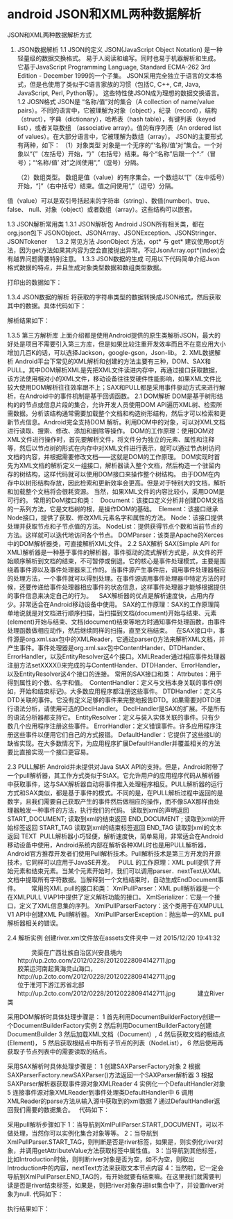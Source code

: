 # android JSON和XML两种数据解析
JSON和XML两种数据解析方式


1. JSON数据解析
 1.1 JSON的定义
JSON(JavaScript Object Notation) 是一种轻量级的数据交换格式。 易于人阅读和编写。同时也易于机器解析和生成。 它基于JavaScript Programming Language, Standard ECMA-262 3rd Edition - December 1999的一个子集。 JSON采用完全独立于语言的文本格式，但是也使用了类似于C语言家族的习惯（包括C, C++, C#, Java, JavaScript, Perl, Python等）。 这些特性使JSON成为理想的数据交换语言。 
1.2 JOSN格式
   JSON是 “名称/值”对的集合（A collection of name/value pairs）。不同的语言中，它被理解为对象（object），纪录（record），结构（struct），字典（dictionary），哈希表（hash table），有键列表（keyed list），或者关联数组 （associative array）。值的有序列表（An ordered list of values）。在大部分语言中，它被理解为数组（array）。 JSON的主要形式有两种，如下：
（1）对象类型
对象是一个无序的“‘名称/值’对”集合。一个对象以“{”（左括号）开始，“}”（右括号）结束。每个“名称”后跟一个“:”（冒号）；“‘名称/值’ 对”之间使用“,”（逗号）分隔。



    （2）数组类型。
数组是值（value）的有序集合。一个数组以“[”（左中括号）开始，“]”（右中括号）结束。值之间使用“,”（逗号）分隔。



值（value）可以是双引号括起来的字符串（string）、数值(number)、true、false、 null、对象（object）或者数组（array）。这些结构可以嵌套。

1.3 JSON解析常用类
1.3.1 JSON解析包 
Android JSON所有相关类，都在org.json包下
JSONObject、JSONArray、JSONException、JSONStringer、JSONTokener      
1.3.2 常见方法
JsonObject 方法，opt* 与 get* 建议使用opt方法，因为get方法如果其内容为空会直接抛出异常。不过JsonArray.opt*(index)会有越界问题需要特别注意。
1.3.3 JSON数据的生成
可用以下代码简单介绍Json格式数据的特点，并且生成对象类型数据和数组类型数据。

打印出的数据如下：



1.3.4 JSON数据的解析
将获取的字符串类型的数据转换成JSON格式，然后获取其中的数据。具体代码如下：

解析结果如下：

1.3.5 第三方解析库
上面介绍都是使用Android提供的原生类解析JSON，最大的好处是项目不需要引入第三方库，但是如果比较注重开发效率而且不在意应用大小增加几百K的话，可以选择Jackson，google-gson，Json-lib。
2. XML数据解析
Android平台下常见的XML解析和创建的方法主要有三种，DOM、SAX和PULL。其中DOM解析XML是先把XML文件读进内存中，再通过接口获取数据，该方法使用相对小的XML文件，移动设备往往受硬件性能影响，如果XML文件比较大使用DOM解析往往效率跟不上；SAX和PULL都是采用事件驱动方式来进行解析，在Android中的事件机制是基于回调函数。
2.1 DOM解析
DOM是基于树形结构的的节点或信息片段的集合，允许开发人员使用DOM API遍历XML树、检索所需数据。分析该结构通常需要加载整个文档和构造树形结构，然后才可以检索和更新节点信息。Android完全支持DOM 解析。利用DOM中的对象，可以对XML文档进行读取、搜索、修改、添加和删除等操作。
DOM的工作原理：使用DOM对XML文件进行操作时，首先要解析文件，将文件分为独立的元素、属性和注释等，然后以节点树的形式在内存中对XML文件进行表示，就可以通过节点树访问文档的内容，并根据需要修改文档——这就是DOM的工作原理。
DOM实现时首先为XML文档的解析定义一组接口，解析器读入整个文档，然后构造一个驻留内存的树结构，这样代码就可以使用DOM接口来操作整个树结构。
由于DOM在内存中以树形结构存放，因此检索和更新效率会更高。但是对于特别大的文档，解析和加载整个文档将会很耗资源。 当然，如果XML文件的内容比较小，采用DOM是可行的。
常用的DoM接口和类：
  Document：该接口定义分析并创建DOM文档的一系列方法，它是文档树的根，是操作DOM的基础。 
Element：该接口继承Node接口，提供了获取、修改XML元素名字和属性的方法。
Node：该接口提供处理并获取节点和子节点值的方法。
NodeList：提供获得节点个数和当前节点的方法。这样就可以迭代地访问各个节点。
DOMParser：该类是Apache的Xerces中的DOM解析器类，可直接解析XML文件。
2.2 SAX解析
SAX(Simple API for XML)解析器是一种基于事件的解析器，事件驱动的流式解析方式是，从文件的开始顺序解析到文档的结束，不可暂停或倒退。它的核心是事件处理模式，主要是围绕着事件源以及事件处理器来工作的。当事件源产生事件后，调用事件处理器相应的处理方法，一个事件就可以得到处理。在事件源调用事件处理器中特定方法的时候，还要传递给事件处理器相应事件的状态信息，这样事件处理器才能够根据提供的事件信息来决定自己的行为。 
  SAX解析器的优点是解析速度快，占用内存少。非常适合在Android移动设备中使用。
SAX的工作原理：SAX的工作原理简单地说就是对文档进行顺序扫描，当扫描到文档(document)开始与结束、元素(element)开始与结束、文档(document)结束等地方时通知事件处理函数，由事件处理函数做相应动作，然后继续同样的扫描，直至文档结束。
  在SAX接口中，事件源是org.xml.sax包中的XMLReader，它通过parser()方法来解析XML文档，并产生事件。事件处理器是org.xml.sax包中ContentHander、DTDHander、ErrorHandler，以及EntityResolver这4个接口。XMLReader通过相应事件处理器注册方法setXXXX()来完成的与ContentHander、DTDHander、ErrorHandler，以及EntityResolver这4个接口的连接。
常用的SAX接口和类：
Attrbutes：用于得到属性的个数、名字和值。 
ContentHandler：定义与文档本身关联的事件(例如，开始和结束标记)。大多数应用程序都注册这些事件。
DTDHandler：定义与DTD关联的事件。它没有定义足够的事件来完整地报告DTD。如果需要对DTD进行语法分析，请使用可选的DeclHandler。
DeclHandler是SAX的扩展。不是所有的语法分析器都支持它。
EntityResolver：定义与装入实体关联的事件。只有少数几个应用程序注册这些事件。
ErrorHandler：定义错误事件。许多应用程序注册这些事件以便用它们自己的方式报错。
DefaultHandler：它提供了这些接LI的缺省实现。在大多数情况下，为应用程序扩展DefaultHandler并覆盖相关的方法要比直接实现一个接口更容易。



2.3 PULL解析
Android并未提供对Java StAX API的支持。但是，Android附带了一个pull解析器，其工作方式类似于StAX。它允许用户的应用程序代码从解析器中获取事件，这与SAX解析器自动将事件推入处理程序相反。PULL解析器的运行方式和SAX类似，都是基于事件的模式。不同的是，在PULL解析过程中返回的是数字，且我们需要自己获取产生的事件然后做相应的操作，而不像SAX那样由处理器触发一种事件的方法，执行我们的代码。
    读取到xml的声明返回 START_DOCUMENT;
读取到xml的结束返回 END_DOCUMENT ;
读取到xml的开始标签返回 START_TAG
读取到xml的结束标签返回 END_TAG
读取到xml的文本返回 TEXT 
PULL解析器小巧轻便，解析速度快，简单易用，非常适合在Android移动设备中使用，Android系统内部在解析各种XML时也是用PULL解析器，Android官方推荐开发者们使用Pull解析技术。Pull解析技术是第三方开发的开源技术，它同样可以应用于JavaSE开发。
  PULL 的工作原理：XML pull提供了开始元素和结束元素。当某个元素开始时，我们可以调用parser．nextText从XML文档中提取所有字符数据。当解释到一个文档结束时，自动生成EndDocument事件。
      常用的XML pull的接口和类：
XmlPullParser：XML pull解析器是一个在XMLPULL VlAP1中提供了定义解析功能的接口。
XmlSerializer：它是一个接口，定义了XML信息集的序列。
XmlPullParserFactory：这个类用于在XMPULL V1 API中创建XML Pull解析器。
XmlPullParserException：抛出单一的XML pull解析器相关的错误。

2.4 解析实例
创建river.xml文件放在assets文件夹中
一对 2015/12/20 19:41:32
<?xml version="1.0" encoding="utf-8"?>
<rivers>
 <river name="灵渠" length="605">
     <introduction>
      灵渠在广西壮族自治区兴安县境内</introduction>
      <imageurl>
      http://up.2cto.com/2012/0228/20120228094142711.jpg
     </imageurl>
   </river> 
   <river name="胶莱运河" length="200">
     <introduction>
      胶莱运河南起黄海灵山海口，
     </introduction>
      <imageurl>
      http://up.2cto.com/2012/0228/20120228094142711.jpg
     </imageurl>
   </river>
   <river name="苏北灌溉总渠" length="168">
     <introduction>
      位于淮河下游江苏省北部     </introduction>
      <imageurl>
      http://up.2cto.com/2012/0228/20120228094142711.jpg
     </imageurl>
   </river>
 </rivers>
建立River类


采用DOM解析时具体处理步骤是：
1 首先利用DocumentBuilderFactory创建一个DocumentBuilderFactory实例
2 然后利用DocumentBuilderFactory创建DocumentBuilder
3 然后加载XML文档（Document）,
4 然后获取文档的根结点(Element)，
5 然后获取根结点中所有子节点的列表（NodeList），
6 然后使用再获取子节点列表中的需要读取的结点。



采用SAX解析时具体处理步骤是：
1 创建SAXParserFactory对象
2 根据SAXParserFactory.newSAXParser()方法返回一个SAXParser解析器
3 根据SAXParser解析器获取事件源对象XMLReader
4 实例化一个DefaultHandler对象
5 连接事件源对象XMLReader到事件处理类DefaultHandler中
6 调用XMLReader的parse方法从输入源中获取到的xml数据
7 通过DefaultHandler返回我们需要的数据集合。
 
代码如下：


采用pull解析步骤如下
1：当导航到XmlPullParser.START_DOCUMENT，可以不做处理，当然你可以实例化集合对象等等。
2：当导航到XmlPullParser.START_TAG，则判断是否是river标签，如果是，则实例化river对象，并调用getAttributeValue方法获取标签中属性值。
3：当导航到其他标签，比如Introduction时候，则判断river对象是否为空，如不为空，则取出Introduction中的内容，nextText方法来获取文本节点内容
4：当然啦，它一定会导航到XmlPullParser.END_TAG的，有开始就要有结束嘛。在这里我们就需要判读是否是river结束标签，如果是，则把river对象存进list集合中了，并设置river对象为null.
代码如下：



执行结果如下：

